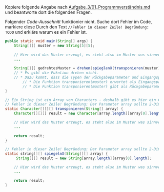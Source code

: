 ﻿Kopiere folgende Angabe nach [Aufgabe_3/01_Programmverständnis.md](../Aufgabe_3/01_Programmverstaendnis.md) und beantworte dort die folgenden Fragen.

Folgender *Code-Ausschnitt* funktionier nicht. Suche dort Fehler im Code, markiere diese Durch den Text ``//Fehler in dieser Zeile! Begründung: TODO`` und erkläre warum es ein Fehler ist.

```java
public static void main(String[] args) {
    String[][] muster = new String[5][5];
    
    // Hier wird das Muster erzeugt, es steht also im Muster was sinnvolles, nicht nur 5x5 null.
    ...
    
    String[][] gedrehtesMuster = drehen(spieglenX(transponieren(muster))); // Fehler in dieser Zeile! Begründung:
    // * Es gibt die Fukntion drehen nicht. 
    // * Dazu kommt, dass die Typen der Rückgabeparameter und Eingangsparameter nicht zusammenpassen. 
        // * Die Funktion transponieren(muster) erwartet als Eingangsparameter den Typ String[], jedoch geben wir String[][] an. 
        // * Die Funktion transponieren(muster) gibt als Rückgabeparameter den Typ Character[][][] zurück, jedoch spiegelnX erwartet sich ein en Eingangsparameter mit Typ String[][].
}

// Ein String ist ein Array von Characters - deshalb gibt es hier ein Character[][][] anstatt String[][].
// Fehler in dieser Zeile! Begründung: Der Parameter array sollte 2-Dimensionen haben. Der Typ wäre String[][].
static Character[][][] transponieren(String[] array) {
    Character[][][] result = new Character[array.length][array[0].length][array[0].length()];

    // Hier wird das Muster erzeugt, es steht also im Muster was sinnvolles, nicht nur 5x5 null.
    ...
    
    return result;
}

// Fehler in dieser Zeile! Begründung: Der Parameter array sollte 2-Dimensionen haben. Der Typ wäre String[][].
static string[][] spiegelnX(String[][] array) {
     String[][] result = new String[array.length][array[0].length];

    // Hier wird das Muster erzeugt, es steht also im Muster was sinnvolles, nicht nur 5x5 null.
    ...

    return result;
}